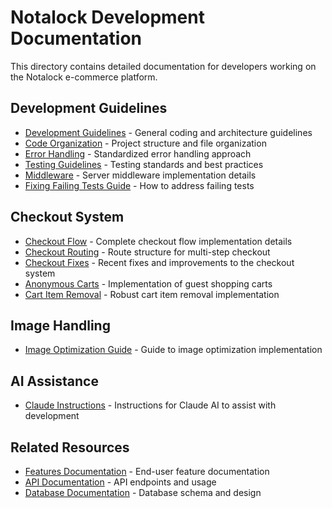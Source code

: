 # Notalock Development Documentation

This directory contains detailed documentation for developers working on the Notalock e-commerce platform.

## Development Guidelines

- [Development Guidelines](./guidelines.md) - General coding and architecture guidelines
- [Code Organization](./code-organization.md) - Project structure and file organization
- [Error Handling](./error-handling.md) - Standardized error handling approach
- [Testing Guidelines](./testing.md) - Testing standards and best practices
- [Middleware](./middleware.md) - Server middleware implementation details
- [Fixing Failing Tests Guide](./fixing-failing-tests-guide.md) - How to address failing tests

## Checkout System

- [Checkout Flow](./checkout-flow.md) - Complete checkout flow implementation details
- [Checkout Routing](./checkout-routing.md) - Route structure for multi-step checkout
- [Checkout Fixes](./checkout-fixes.md) - Recent fixes and improvements to the checkout system
- [Anonymous Carts](./anonymous-carts.md) - Implementation of guest shopping carts
- [Cart Item Removal](./cart-removal.md) - Robust cart item removal implementation

## Image Handling

- [Image Optimization Guide](./image-optimization-guide.md) - Guide to image optimization implementation

## AI Assistance

- [Claude Instructions](./claude-instructions.md) - Instructions for Claude AI to assist with development

## Related Resources

- [Features Documentation](../features/README.md) - End-user feature documentation
- [API Documentation](../api/README.md) - API endpoints and usage
- [Database Documentation](../database/README.md) - Database schema and design
